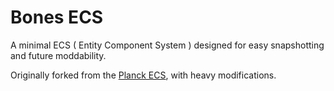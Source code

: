 # Bones ECS

A minimal ECS ( Entity Component System ) designed for easy snapshotting and future moddability.

Originally forked from the [Planck ECS][planck], with heavy modifications.

[planck]: https://github.com/jojolepro/planck_ecs
